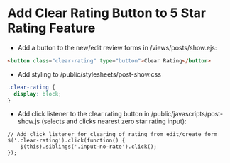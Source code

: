# Add Clear Rating Button to 5 Star Rating Feature

- Add a button to the new/edit review forms in /views/posts/show.ejs:
```HTML
<button class="clear-rating" type="button">Clear Rating</button>
```

- Add styling to /public/stylesheets/post-show.css
```CSS
.clear-rating {
  display: block;
}
```

- Add click listener to the clear rating button in /public/javascripts/post-show.js (selects and clicks nearest zero star rating input):
```JS
// Add click listener for clearing of rating from edit/create form
$('.clear-rating').click(function() {
	$(this).siblings('.input-no-rate').click();
});
```
